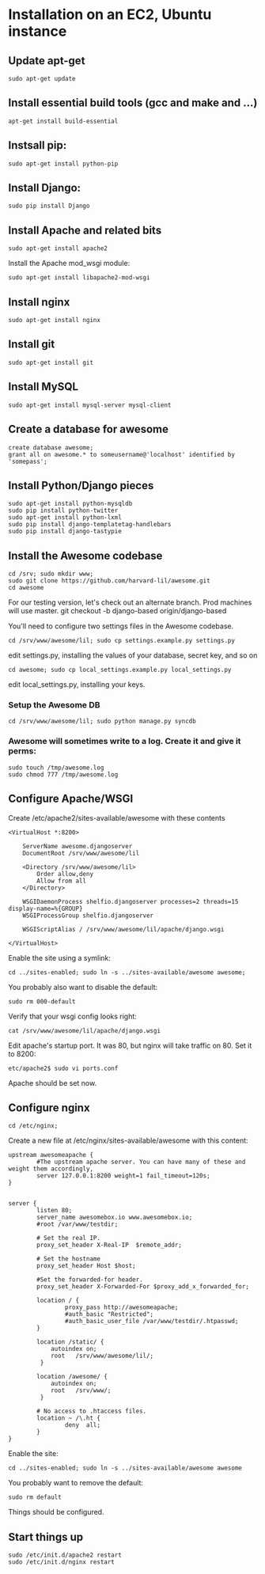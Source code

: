 # Installation on an EC2, Ubuntu instance

## Update apt-get

    sudo apt-get update

## Install essential build tools (gcc and make and ...)

    apt-get install build-essential

## Instsall pip:

    sudo apt-get install python-pip


## Install Django:

    sudo pip install Django


## Install Apache and related bits

    sudo apt-get install apache2

Install the Apache mod_wsgi module:

    sudo apt-get install libapache2-mod-wsgi


## Install nginx

    sudo apt-get install nginx

## Install git

    sudo apt-get install git


## Install MySQL

    sudo apt-get install mysql-server mysql-client


## Create a database for awesome

    create database awesome;
    grant all on awesome.* to someusername@'localhost' identified by 'somepass';


## Install Python/Django pieces

    sudo apt-get install python-mysqldb
    sudo pip install python-twitter
    sudo apt-get install python-lxml
    sudo pip install django-templatetag-handlebars
    sudo pip install django-tastypie


## Install the Awesome codebase

    cd /srv; sudo mkdir www;
    sudo git clone https://github.com/harvard-lil/awesome.git
    cd awesome

For our testing version, let's check out an alternate branch. Prod machines will use master.
    git checkout -b django-based origin/django-based

You'll need to configure two settings files in the Awesome codebase.

    cd /srv/www/awesome/lil; sudo cp settings.example.py settings.py

edit settings.py, installing the values of your database, secret key, and so on

    cd awesome; sudo cp local_settings.example.py local_settings.py

edit local_settings.py, installing your keys.


### Setup the Awesome DB

    cd /srv/www/awesome/lil; sudo python manage.py syncdb


### Awesome will sometimes write to a log. Create it and give it perms:

    sudo touch /tmp/awesome.log
    sudo chmod 777 /tmp/awesome.log 

## Configure Apache/WSGI

Create /etc/apache2/sites-available/awesome with these contents


	<VirtualHost *:8200>
 
	    ServerName awesome.djangoserver
	    DocumentRoot /srv/www/awesome/lil
 
	    <Directory /srv/www/awesome/lil>
	        Order allow,deny
	        Allow from all
	    </Directory>
 
	    WSGIDaemonProcess shelfio.djangoserver processes=2 threads=15 display-name=%{GROUP}
	    WSGIProcessGroup shelfio.djangoserver
 
	    WSGIScriptAlias / /srv/www/awesome/lil/apache/django.wsgi
 
	</VirtualHost>



Enable the site using a symlink:

    cd ../sites-enabled; sudo ln -s ../sites-available/awesome awesome;

You probably also want to disable the default:

    sudo rm 000-default


Verify that your wsgi config looks right:

    cat /srv/www/awesome/lil/apache/django.wsgi

Edit apache's startup port. It was 80, but nginx will take traffic on 80. Set it to 8200:

    etc/apache2$ sudo vi ports.conf


Apache should be set now.

## Configure nginx

    cd /etc/nginx;

Create a new file at /etc/nginx/sites-available/awesome with this content:

	upstream awesomeapache {
	        #The upstream apache server. You can have many of these and weight them accordingly,
	        server 127.0.0.1:8200 weight=1 fail_timeout=120s;
	}


	server {
	        listen 80;
	        server_name awesomebox.io www.awesomebox.io;
	        #root /var/www/testdir;

	        # Set the real IP.
	        proxy_set_header X-Real-IP  $remote_addr;

	        # Set the hostname
	        proxy_set_header Host $host;

	        #Set the forwarded-for header.
	        proxy_set_header X-Forwarded-For $proxy_add_x_forwarded_for;

	        location / {
	                proxy_pass http://awesomeapache;
	                #auth_basic "Restricted";
	                #auth_basic_user_file /var/www/testdir/.htpasswd;
	        }

	        location /static/ {
	            autoindex on;
	            root   /srv/www/awesome/lil/;
	         }

	        location /awesome/ {
	            autoindex on;
	            root   /srv/www/;
	         }

	        # No access to .htaccess files.
	        location ~ /\.ht {
	                deny  all;
	        }
	}

Enable the site:

	cd ../sites-enabled; sudo ln -s ../sites-available/awesome awesome

You probably want to remove the default:

	sudo rm default


Things should be configured.

## Start things up

	sudo /etc/init.d/apache2 restart
	sudo /etc/init.d/nginx restart

